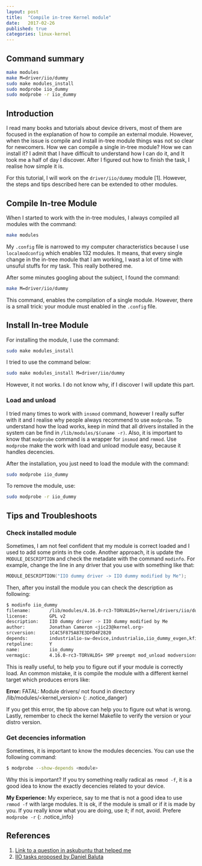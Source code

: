```yaml
---
layout: post
title:  "Compile in-tree Kernel module"
date:   2017-02-26
published: true
categories: linux-kernel
---
```


[//]: <> (TODO: REVISAR)

## Command summary

```bash
make modules
make M=driver/iio/dummy
sudo make modules_install
sudo modprobe iio_dummy
sudo modprobe -r iio_dummy
```

## Introduction

I read many books and tutorials about device drivers, most of them are focused in the explanation of how to compile an external module. However, when the issue is compile and install in-tree module things was not so clear for newcomers. How we can compile a single in-tree module? How we can install it? I admit that I have difficult to understand how I can do it, and It took me a half of day I discover. After I figured out how to finish the task, I realise how simple it is.

For this tutorial, I will work on the `driver/iio/dummy` module [1]. However, the steps and tips described here can be extended to other modules.

## Compile In-tree Module

When I started to work with the in-tree modules, I always compiled all modules with the command:

```bash
make modules
```

My `.config` file is narrowed to my computer characteristics because I use `localmodconfig` which enables 132 modules. It means, that every single change in the in-tree module that I am working, I wast a lot of time with unsuful stuffs for my task. This really bothered me.

After some minutes googling about the subject, I found the command:

```bash
make M=driver/iio/dummy
```

This command, enables the compilation of a single module. However, there is a small trick: your module must enabled in the `.config` file.

## Install In-tree Module

For installing the module, I use the command:

```bash
sudo make modules_install
```

I tried to use the command below:

```bash
sudo make modules_install M=driver/iio/dummy
```

However, it not works. I do not know why, if I discover I will update this part.

### Load and unload

I tried many times to work with `insmod` command, however I really suffer with it and I realise why people always recommend to use `modprobe`. To understand how the load works, keep in mind that all drivers installed in the system can be find in `/lib/modules/$(uname -r)`. Also, it is important to know that `modprobe` command is a wrapper for `insmod` and `rmmod`. Use `modprobe` make the work with load and unload module easy, because it handles decencies.

After the installation, you just need to load the module with the command:

```bash
sudo modprobe iio_dummy
```

To remove the module, use:

```bash
sudo modprobe -r iio_dummy
```

## Tips and Troubleshoots

### Check installed module

Sometimes, I am not feel confident that my module is correct loaded and I used to add some prints in the code. Another approach, it is update the `MODULE_DESCRIPTION` and check the metadate with the command `modinfo`. For example, change the line in any driver that you use with something like that:

```c
MODULE_DESCRIPTION("IIO dummy driver -> IIO dummy modified by Me");
```

Then, after you install the module you can check the description as following:

```bash
$ modinfo iio_dummy
filename:       /lib/modules/4.16.0-rc3-TORVALDS+/kernel/drivers/iio/dummy/iio_dummy.ko.xz
license:        GPL v2
description:    IIO dummy driver -> IIO dummy modified by Me
author:         Jonathan Cameron <jic23@kernel.org>
srcversion:     1C4C5F875A87E3DFD4F2820
depends:        industrialio-sw-device,industrialio,iio_dummy_evgen,kfifo_buf
retpoline:      Y
name:           iio_dummy
vermagic:       4.16.0-rc3-TORVALDS+ SMP preempt mod_unload modversions
```

This is really useful, to help you to figure out if your module is correctly load. An common mistake, it is compile the module with a different kernel target which produces errors like:

**Error:**
FATAL: Module drivers/<path> not found in directory /lib/modules/<kernel_version>
{: .notice_danger}

If you get this error, the tip above can help you to figure out what is wrong. Lastly, remember to check the kernel Makefile to verify the version or your distro version.

### Get decencies information

Sometimes, it is important to know the modules decencies. You can use the following command:

```bash
$ modprobe --show-depends <module>
```

Why this is important? If you try something really radical as `rmmod -f`, it is a good idea to know the exactly decencies related to your device.

**My Experience:**
My experiece, say to me that is not a good idea to use `rmmod -f` with large modules. It is ok, if the module is small or if it is made by you. If you really know what you are doing, use it; if not, avoid. Prefere `modprobe -r`
{: .notice_info}

## References

1. [Link to a question in askubuntu that helped me](https://askubuntu.com/questions/168279/how-do-i-build-a-single-in-tree-kernel-module)
2. [IIO tasks proposed by Daniel Baluta](https://kernelnewbies.org/IIO_tasks)
